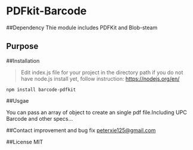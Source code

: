 # PDFkit-Barcode

##Dependency
Thie module includes PDFKit and Blob-steam

## Purpose

##Installation
>Edit index.js file for your project in the directory path
if you do not have node.js install yet, follow instruction:
https://nodejs.org/en/

```
npm install barcode-pdfkit
```


##Usgae

You can pass an array of object to create an single pdf file.Including UPC Barcode and other specs...

##Contact
improvement and bug fix
peterxie125@gmail.com

##License
MIT
